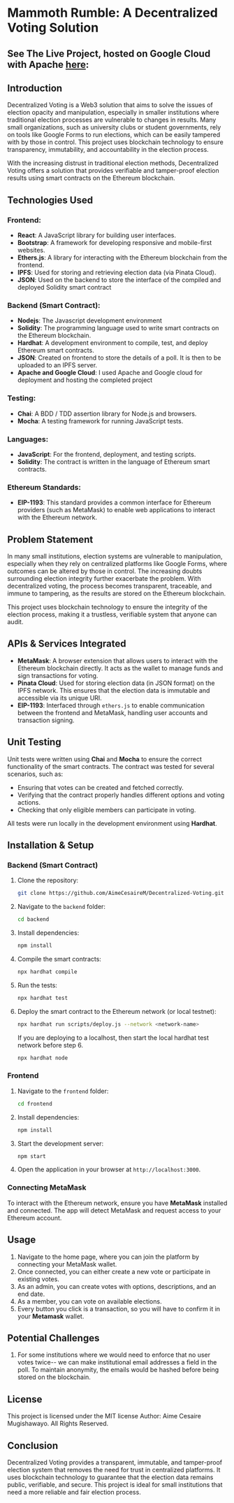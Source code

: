 
# Mammoth Rumble: A Decentralized Voting Solution

## See The Live Project, hosted on Google Cloud with Apache [here](http://34.44.182.12/):

## Introduction

Decentralized Voting is a Web3 solution that aims to solve the issues of election opacity and manipulation, especially in smaller institutions where traditional election processes are vulnerable to changes in results. Many small organizations, such as university clubs or student governments, rely on tools like Google Forms to run elections, which can be easily tampered with by those in control. This project uses blockchain technology to ensure transparency, immutability, and accountability in the election process. 

With the increasing distrust in traditional election methods, Decentralized Voting offers a solution that provides verifiable and tamper-proof election results using smart contracts on the Ethereum blockchain.

## Technologies Used

### Frontend:
- **React**: A JavaScript library for building user interfaces.
- **Bootstrap**: A framework for developing responsive and mobile-first websites.
- **Ethers.js**: A library for interacting with the Ethereum blockchain from the frontend.
- **IPFS**: Used for storing and retrieving election data (via Pinata Cloud).
- **JSON**: Used on the backend to store the interface of the compiled and deployed Solidity smart contract
  
### Backend (Smart Contract):
- **Nodejs**: The Javascript development environment
- **Solidity**: The programming language used to write smart contracts on the Ethereum blockchain.
- **Hardhat**: A development environment to compile, test, and deploy Ethereum smart contracts.
- **JSON**: Created on frontend to store the details of a poll. It is then to be uploaded to an IPFS server.
- **Apache and Google Cloud**: I used Apache and Google cloud for deployment and hosting the completed project
  
### Testing:
- **Chai**: A BDD / TDD assertion library for Node.js and browsers.
- **Mocha**: A testing framework for running JavaScript tests.
  
### Languages:
- **JavaScript**: For the frontend, deployment, and testing scripts.
- **Solidity**: The contract is written in the language of Ethereum smart contracts.

### Ethereum Standards:
- **EIP-1193**: This standard provides a common interface for Ethereum providers (such as MetaMask) to enable web applications to interact with the Ethereum network.

## Problem Statement

In many small institutions, election systems are vulnerable to manipulation, especially when they rely on centralized platforms like Google Forms, where outcomes can be altered by those in control. The increasing doubts surrounding election integrity further exacerbate the problem. With decentralized voting, the process becomes transparent, traceable, and immune to tampering, as the results are stored on the Ethereum blockchain.

This project uses blockchain technology to ensure the integrity of the election process, making it a trustless, verifiable system that anyone can audit.

## APIs & Services Integrated

- **MetaMask**: A browser extension that allows users to interact with the Ethereum blockchain directly. It acts as the wallet to manage funds and sign transactions for voting.
- **Pinata Cloud**: Used for storing election data (in JSON format) on the IPFS network. This ensures that the election data is immutable and accessible via its unique URI.
- **EIP-1193**: Interfaced through `ethers.js` to enable communication between the frontend and MetaMask, handling user accounts and transaction signing.

## Unit Testing

Unit tests were written using **Chai** and **Mocha** to ensure the correct functionality of the smart contracts. The contract was tested for several scenarios, such as:
- Ensuring that votes can be created and fetched correctly.
- Verifying that the contract properly handles different options and voting actions.
- Checking that only eligible members can participate in voting.

All tests were run locally in the development environment using **Hardhat**.

## Installation & Setup

### Backend (Smart Contract)

1. Clone the repository:
    ```bash
    git clone https://github.com/AimeCesaireM/Decentralized-Voting.git
    ```

2. Navigate to the `backend` folder:
    ```bash
    cd backend
    ```

3. Install dependencies:
    ```bash
    npm install
    ```

4. Compile the smart contracts:
    ```bash
    npx hardhat compile
    ```

5. Run the tests:
    ```bash
    npx hardhat test
    ```

6. Deploy the smart contract to the Ethereum network (or local testnet):
    ```bash
    npx hardhat run scripts/deploy.js --network <network-name>
    ```
    If you are deploying to a localhost, then start the local hardhat test network before step 6.
   ```bash
   npx hardhat node
    ```

### Frontend

1. Navigate to the `frontend` folder:
    ```bash
    cd frontend
    ```

2. Install dependencies:
    ```bash
    npm install
    ```

3. Start the development server:
    ```bash
    npm start
    ```

4. Open the application in your browser at `http://localhost:3000`.

### Connecting MetaMask

To interact with the Ethereum network, ensure you have **MetaMask** installed and connected. The app will detect MetaMask and request access to your Ethereum account.

## Usage

1. Navigate to the home page, where you can join the platform by connecting your MetaMask wallet.
2. Once connected, you can either create a new vote or participate in existing votes.
3. As an admin, you can create votes with options, descriptions, and an end date.
4. As a member, you can vote on available elections.
5. Every button you click is a transaction, so you will have to confirm it in your **Metamask** wallet.

## Potential Challenges

1. For some institutions where we would need to enforce that no user votes twice--  we can make institutional email addresses a field in the poll. To maintain anonymity, the emails would be hashed before being stored on the blockchain.

## License
This project is licensed under the MIT license
Author: Aime Cesaire Mugishawayo. All Rights Reserved.

## Conclusion

Decentralized Voting provides a transparent, immutable, and tamper-proof election system that removes the need for trust in centralized platforms. It uses blockchain technology to guarantee that the election data remains public, verifiable, and secure. This project is ideal for small institutions that need a more reliable and fair election process.
